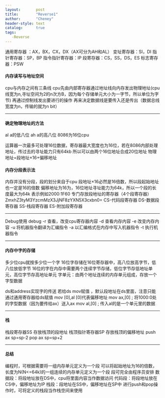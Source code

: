 ```yaml
---
layout:       post
title:        "Reverse1"
author:       "Cheney"
header-style: text
catalog:      true
tags:
   -Reverse
---
```


通用寄存器 ：AX，BX，CX，DX（AX可分为AH和AL）
变址寄存器：SI，DI
指针寄存器：SP，BP
指令指针寄存器：IP
段寄存器：CS，SS，DS，ES
标志寄存器：PSW
#### 内存读写与地址空间
cpu与内存之间有三条线
cpu先由内部寄存器通过地址线向内存发出物理地址(cpu线宽为n,寻址空间为2的n次方B，因为每个存储单元大小为一字节，所以单位为字节)
再通过控制线发出要进行的操作
再来决定数据线是要传入还是传出（数据总线宽度为n，传输的就为n bit）

----
#### 确定物理地址的方法
al a的低八位
ah a的高八位
8086为16位cpu

运算器一次最多可处理16位数据，寄存器最大宽度也为16位，若在8086内部处理地址，传过去的寻址能力只有64kb
所以可以由两个16位地址合成20位地址 物理地址=段地址×16+偏移地址

#### 内存分段表示法
内存并没有分段，段的划分来自于cpu
段地址×16必然是16倍数，所以段起始地址也一定是16的倍数
偏移地址为16为，16位地址寻址能力为64k，所以一个段的长度最大为64k
表示例如2000:1F60
专门存放段地址的寄存器（4个段寄存器）
ZmxhZ3tyM3YzcmMzX3JjNF8zYXN5X3cxbn0=
CS-代码段寄存器    DS-数据段寄存器
SS-栈段寄存器    ES-附加段寄存器

---
Debug使用
debug 
-r  查看，改变cpu寄存器内容
-d  查看内存内容
-e 改变内存内容
-u 将机器指令翻译为汇编指令
-a 以汇编格式在内存中写入机器指令
-t 执行机器指令

---
#### 内存中字的存储
多少位cpu就按多少位一个字
16位字存储在16位寄存器中，高八位放高字节，低八位放低字节
16位的字在内存中需要两个连续字节存储，低位字节存低地址单元，高位字节存高地址单元
字单元：由两个地址连续的内存单元组成，存放一个字型数据

ds和address实现字的传送
若给ds  mov赋值 ，默认段地址在ds里面，注意只能通过通用寄存器给ds赋值
mov [0],al   [0]代表偏移地址
mov ax,[0] ; 将1000:0处的字型数据（因为要传给ax）送入ax
mov al,[0] ; 传入al的是一个单元里的数据

---
#### 栈
栈段寄存器SS 存放栈顶的段地址
栈顶指针寄存器SP 存放栈顶的偏移地址
push ax  sp=sp-2
pop ax sp=sp+2

----
#### 总结
编程时，可根据需要将一组内存单元定义为一个段
可以将起始地址为16的倍数，长度为N(N<=64k)的一组连续的内存单元定义为一个段
段可完全由程序员安排
数据段：将段地址放在DS中，cpu将里面内容当作数据访问
代码段：将段地址放在CS中，偏移地址为IP
栈段：段地址在SS中，偏移地址在SP中
进行push和pop操作时，可将定义的栈段当作栈空间来使用
